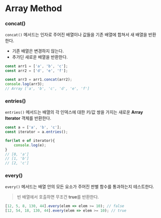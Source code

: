 # Array Method

### concat()

`concat()` 메서드는 인자로 주어진 배열이나 값들을 기존 배열에 합쳐서 새 배열을 반환한다.

- 기존 배열은 변경하지 않는다.
- 추가딘 새로운 배열을 반환한다.

```javascript
const arr1 = ['a', 'b', 'c'];
const arr2 = ['d', 'e', 'f'];

const arr3 = arr1.concat(arr2);
console.log(arr3);
// Array ['a', 'b', 'c', 'd', 'e', 'f']
```



### entries()

`entries()` 메서드는 배열의 각 인덱스에 대한 키/값 쌍을 가지는 새로운 **Array Iterator** 객체를 반환한다.

```javascript
const a = ['a', 'b', 'c'];
const iterator = a.entries();

for(let e of iterator){
    console.log(e);
}
// [0, 'a']
// [1, 'b']
// [2, 'c']
```



### every()

`every()` 메서드는 배열 안의 모든 요소가 주어진 판별 함수를 통과하는지 테스트한다.

> 빈 배열에서 호출하면 무조건 **true**를 반환한다.

```javascript
[12, 5, 8, 130, 44].every(elem => elem >= 10); // false
[12, 54, 18, 130, 44].every(elem => elem >= 10); // true
```

